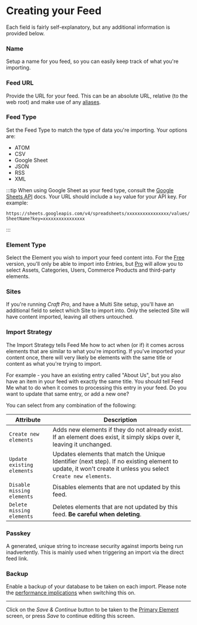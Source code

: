 # Creating your Feed

Each field is fairly self-explanatory, but any additional information is provided below.

### Name

Setup a name for you feed, so you can easily keep track of what you're importing.

### Feed URL

Provide the URL for your feed. This can be an absolute URL, relative (to the web root) and make use of any [aliases](https://docs.craftcms.com/v3/config/#aliases).

### Feed Type

Set the Feed Type to match the type of data you're importing. Your options are:

- ATOM
- CSV
- Google Sheet
- JSON
- RSS
- XML

:::tip
When using Google Sheet as your feed type, consult the [Google Sheets API](https://developers.google.com/sheets/api/guides/concepts) docs. Your URL should include a `key` value for your API key. For example:

`https://sheets.googleapis.com/v4/spreadsheets/xxxxxxxxxxxxxxxx/values/SheetName?key=xxxxxxxxxxxxxxxx`

:::

### Element Type

Select the Element you wish to import your feed content into. For the [Free](/craft-plugins/feed-me/pricing) version, you'll only be able to import into Entries, but [Pro](https://verbb.io/craft-plugins/feed-me/pricing) will allow you to select Assets, Categories, Users, Commerce Products and third-party elements.

### Sites

If you're running _Craft Pro_, and have a Multi Site setup, you'll have an additional field to select which Site to import into. Only the selected Site will have content imported, leaving all others untouched.

### Import Strategy

The Import Strategy tells Feed Me how to act when (or if) it comes across elements that are similar to what you're importing. If you've imported your content once, there will very likely be elements with the same title or content as what you're trying to import.

For example - you have an existing entry called "About Us", but you also have an item in your feed with exactly the same title. You should tell Feed Me what to do when it comes to processing this entry in your feed. Do you want to update that same entry, or add a new one?

You can select from any combination of the following:

Attribute | Description
--- | ---
`Create new elements` | Adds new elements if they do not already exist. If an element does exist, it simply skips over it, leaving it unchanged.
`Update existing elements` | Updates elements that match the Unique Identifier (next step). If no existing element to update, it won't create it unless you select `Create new elements`.
`Disable missing elements` | Disables elements that are not updated by this feed.
`Delete missing elements` | Deletes elements that are not updated by this feed. **Be careful when deleting**.

### Passkey

A generated, unique string to increase security against imports being run inadvertently. This is mainly used when triggering an import via the direct feed link.

### Backup

Enable a backup of your database to be taken on each import. Please note the [performance implications](docs:support/troubleshooting#performance) when switching this on.

* * *

Click on the _Save & Continue_ button to be taken to the [Primary Element](docs:feature-tour/primary-element) screen, or press _Save_ to continue editing this screen.

